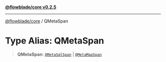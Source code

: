 [**@flowblade/core v0.2.5**](../README.md)

***

[@flowblade/core](../README.md) / QMetaSpan

# Type Alias: QMetaSpan

> **QMetaSpan**: [`QMetaSqlSpan`](../interfaces/QMetaSqlSpan.md) \| [`QMetaMapSpan`](../interfaces/QMetaMapSpan.md)
